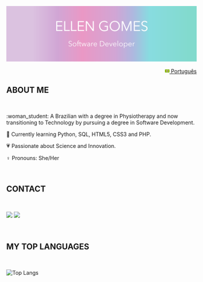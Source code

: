<img src="images/banner_profile.png"></img>
<p align="right">
<a href="README-pt.md"><img src="images/br-flag.png" height="12"> Português</a>
</p>
<h2>  ABOUT ME </h2>
<br>
<p>
:woman_student:    A Brazilian with a degree in Physiotherapy and now transitioning to Technology by pursuing a degree in Software Development. 
 
:open_book:    Currently learning Python, SQL, HTML5, CSS3 and PHP.
 
:heartpulse:    Passionate about Science and Innovation.

:female_sign:    Pronouns:  She/Her
</p>
<br>
<h2>  CONTACT </h2>
<br>
<p>
 <a href="https://www.linkedin.com/in/ellen-gomes-software-developer/"><img src="https://img.shields.io/badge/-LinkedIn-DBC2E0?style=flat&logo=Linkedin&logoColor=FFFFFF"/></a>
  <a href="mailto:ellen_gomes14@hotmail.com?subject=Hello%20Ellen%20Gomes"><img src="https://img.shields.io/badge/-Email-DBC2E0?for-the-badge&logo=gmail&logoColor=FFFFFF"/></a>
</p>
<br>
<h2>  MY TOP LANGUAGES </h2>
<br>

![Top Langs](https://github-readme-stats.vercel.app/api/top-langs/?username=EllenCGomes&layout=compact&hide_title=True)






